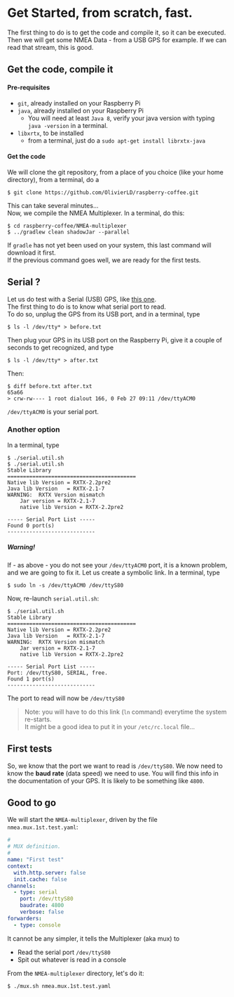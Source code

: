 # Get Started, from scratch, fast.

The first thing to do is to get the code and compile it, so it can be executed.  
Then we will get some NMEA Data - from a USB GPS for example. If we can read that stream, this is good.

## Get the code, compile it
#### Pre-requisites
- `git`, already installed on your Raspberry Pi
- `java`, already installed on your Raspberry Pi
    - You will need at least `Java 8`, verify your java version with typing `java -version` in a terminal.
- `libxrtx`, to be installed
    - from a terminal, just do a `sudo apt-get install librxtx-java`
#### Get the code
We will clone the git repository, from a place of you choice (like your home directory), 
from a terminal, do a 
```
$ git clone https://github.com/OlivierLD/raspberry-coffee.git
```
This can take several minutes...  
Now, we compile the NMEA Multiplexer. In a terminal, do this:
```
$ cd raspberry-coffee/NMEA-multiplexer
$ ../gradlew clean shadowJar --parallel
```
If `gradle` has not yet been used on your system, this last command will download it first.  
If the previous command goes well, we are ready for the first tests. 

## Serial ?
Let us do  test with a Serial (USB) GPS, like [this one](https://www.amazon.com/Onyehn-Navigation-External-Receiver-Raspberry/dp/B07GJGSZB9/ref=sr_1_5?crid=AXIK022XF9XZ&dchild=1&keywords=usb+gps+dongle&qid=1614448258&sprefix=USB+GPS%2Caps%2C217&sr=8-5).  
The first thing to do is to know what serial port to read.  
To do so, unplug the GPS from its USB port, and in a terminal, type
```
$ ls -l /dev/tty* > before.txt
```
Then plug your GPS in its USB port on the Raspberry Pi, give it a couple of seconds to get recognized, and type
```
$ ls -l /dev/tty* > after.txt
```
Then:
```
$ diff before.txt after.txt
65a66
> crw-rw---- 1 root dialout 166, 0 Feb 27 09:11 /dev/ttyACM0
```
`/dev/ttyACM0` is your serial port.

### Another option
In a terminal, type
```
$ ./serial.util.sh
$ ./serial.util.sh 
Stable Library
=========================================
Native lib Version = RXTX-2.2pre2
Java lib Version   = RXTX-2.1-7
WARNING:  RXTX Version mismatch
	Jar version = RXTX-2.1-7
	native lib Version = RXTX-2.2pre2

----- Serial Port List -----
Found 0 port(s)
----------------------------
```
##### Warning!
If - as above - you do not see your `/dev/ttyACM0` port, it is a known problem, and we are going to fix it. 
Let us create a symbolic link. In a terminal, type
```
$ sudo ln -s /dev/ttyACM0 /dev/ttyS80
```
Now, re-launch `serial.util.sh`:
```
$ ./serial.util.sh 
Stable Library
=========================================
Native lib Version = RXTX-2.2pre2
Java lib Version   = RXTX-2.1-7
WARNING:  RXTX Version mismatch
	Jar version = RXTX-2.1-7
	native lib Version = RXTX-2.2pre2

----- Serial Port List -----
Port: /dev/ttyS80, SERIAL, free.
Found 1 port(s)
----------------------------
```
The port to read will now be `/dev/ttyS80`

> Note: you will have to do this link (`ln` command) everytime the system re-starts.  
> It might be a good idea to put it in your `/etc/rc.local` file...

## First tests
So, we know that the port we want to read is `/dev/ttyS80`. We now need to know the **baud rate** (data speed)
we need to use. You will find this info in the documentation of your GPS. It is likely to 
be something like `4800`.

## Good to go
We will start the `NMEA-multiplexer`, driven by the file `nmea.mux.1st.test.yaml`:
```yaml
#
# MUX definition.
#
name: "First test"
context:
  with.http.server: false
  init.cache: false
channels:
  - type: serial
    port: /dev/ttyS80
    baudrate: 4800
    verbose: false
forwarders:
  - type: console
```
It cannot be any simpler, it tells the Multiplexer (aka mux) to
- Read the serial port `/dev/ttyS80`
- Spit out whatever is read in a console

From the `NMEA-multiplexer` directory, let's do it:
```
$ ./mux.sh nmea.mux.1st.test.yaml 
```